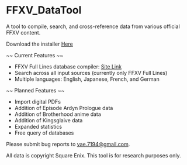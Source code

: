 # FFXV_DataTool
A tool to compile, search, and cross-reference data from various official FFXV content.

Download the installer <a href='https://github.com/vaer-1/FFXV_DataTool/releases/tag/Release'>Here</a>

~~ Current Features ~~
- FFXV Full Lines database compiler: <a href='https://ff15.aikotoba.jp/#/'>Site Link</a>
- Search across all input sources (currently only FFXV Full Lines)
- Multiple languages: English, Japanese, French, and German

~~ Planned Features ~~
- Import digital PDFs
- Addition of Episode Ardyn Prologue data
- Addition of Brotherhood anime data
- Addition of Kingsglaive data
- Expanded statistics
- Free query of databases

Please submit bug reports to vae.7194@gmail.com.

All data is copyright Square Enix. This tool is for research purposes only.
